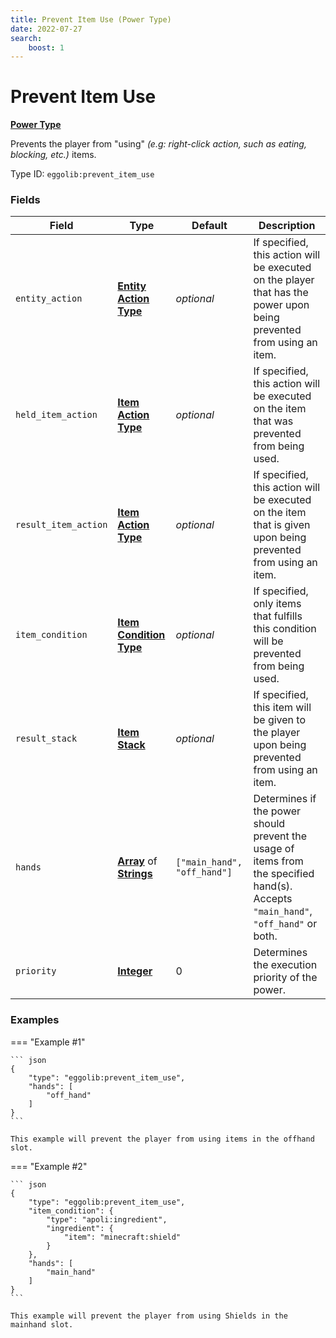 ```yaml
---
title: Prevent Item Use (Power Type)
date: 2022-07-27
search:
    boost: 1
---
```


#   Prevent Item Use

**[Power Type]**

Prevents the player from "using" *(e.g: right-click action, such as eating, blocking, etc.)* items.

Type ID: `eggolib:prevent_item_use`


### Fields

Field | Type | Default | Description
------|------|---------|------------
`entity_action` | **[Entity Action Type]** | *optional* | If specified, this action will be executed on the player that has the power upon being prevented from using an item.
`held_item_action` | **[Item Action Type]** | *optional* | If specified, this action will be executed on the item that was prevented from being used.
`result_item_action` | **[Item Action Type]** | *optional* | If specified, this action will be executed on the item that is given upon being prevented from using an item.
`item_condition` | **[Item Condition Type]** | *optional* | If specified, only items that fulfills this condition will be prevented from being used.
`result_stack` | **[Item Stack]** | *optional* | If specified, this item will be given to the player upon being prevented from using an item.
`hands` | **[Array]** of **[Strings]** | `["main_hand", "off_hand"]` | Determines if the power should prevent the usage of items from the specified hand(s). Accepts `"main_hand"`, `"off_hand"` or both.
`priority` | **[Integer]** | 0 | Determines the execution priority of the power.


### Examples

=== "Example #1"

    ``` json
    {
        "type": "eggolib:prevent_item_use",
        "hands": [
            "off_hand"
        ]
    }
    ```

    This example will prevent the player from using items in the offhand slot.


=== "Example #2"

    ``` json
    {
        "type": "eggolib:prevent_item_use",
        "item_condition": {
            "type": "apoli:ingredient",
            "ingredient": {
                "item": "minecraft:shield"
            }
        },
        "hands": [
            "main_hand"
        ]
    }
    ```

    This example will prevent the player from using Shields in the mainhand slot.



[Power Type]: ../power_types.md
[Entity Action Type]: ../entity_action_types.md
[Item Action Type]: https://origins.readthedocs.io/en/latest/types/item_action_types
[Item Condition Type]: ../item_condition_types.md
[Item Stack]: https://origins.readthedocs.io/en/latest/types/data_types/item_stack
[Array]: https://origins.readthedocs.io/en/latest/types/data_types/array
[Strings]: https://origins.readthedocs.io/en/latest/types/data_types/string
[Integer]: https://origins.readthedocs.io/en/latest/types/data_types/integer